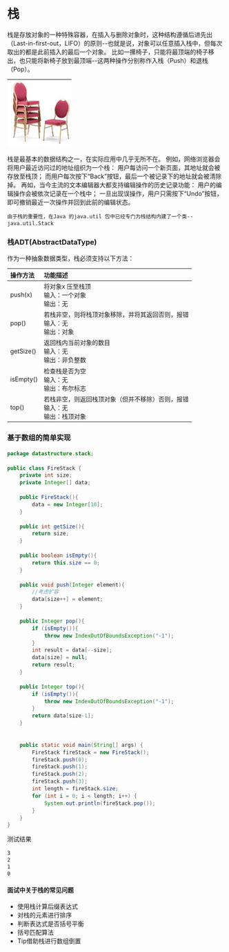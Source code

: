 # 栈

栈是存放对象的一种特殊容器，在插入与删除对象时，这种结构遵循后进先出（Last-in-first-out，LIFO）的原则--也就是说，对象可以任意插入栈中，但每次取出的都是此前插入的最后一个对象。
比如一摞椅子，只能将最顶端的椅子移出，也只能将新椅子放到最顶端--这两种操作分别称作入栈（Push）和退栈（Pop）。

![](../image/c2/stack-1.png)

栈是最基本的数据结构之一，在实际应用中几乎无所不在。
例如，网络浏览器会将用户最近访问过的地址组织为一个栈：
用户每访问一个新页面，其地址就会被存放至栈顶；
而用户每次按下“Back”按钮，最后一个被记录下的地址就会被清除掉。
再如，当今主流的文本编辑器大都支持编辑操作的历史记录功能：
用户的编辑操作会被依次记录在一个栈中；
一旦出现误操作，用户只需按下“Undo”按钮，
即可撤销最近一次操作并回到此前的编辑状态。

    由于栈的重要性，在Java 的java.util 包中已经专门为栈结构内建了一个类--java.util.Stack

### 栈ADT(AbstractDataType)

作为一种抽象数据类型，栈必须支持以下方法：

| 操作方法 | 功能描述 |
| :---- | :---- |
| push(x) | 将对象x 压至栈顶<br>输入：一个对象<br>输出：无 |
| pop() | 若栈非空，则将栈顶对象移除，并将其返回否则，报错<br>输入：无<br>输出：对象
| getSize() | 返回栈内当前对象的数目<br>输入：无<br>输出：非负整数 |
| isEmpty() | 检查栈是否为空<br>输入：无<br>输出：布尔标志 |
| top() | 若栈非空，则返回栈顶对象（但并不移除）否则，报错<br>输入：无<br>输出：栈顶对象 |


### 基于数组的简单实现

```java
package datastructure.stack;

public class FireStack {
    private int size;
    private Integer[] data;

    public FireStack(){
        data = new Integer[10];
    }

    public int getSize(){
        return size;
    }

    public boolean isEmpty(){
        return this.size == 0;
    }

    public void push(Integer element){
        //考虑扩容
        data[size++] = element;
    }

    public Integer pop(){
        if (isEmpty()){
            throw new IndexOutOfBoundsException("-1");
        }
        int result = data[--size];
        data[size] = null;
        return result;
    }

    public Integer top(){
        if (isEmpty()){
            throw new IndexOutOfBoundsException("-1");
        }
        return data[size-1];
    }


    public static void main(String[] args) {
        FireStack fireStack = new FireStack();
        fireStack.push(0);
        fireStack.push(1);
        fireStack.push(2);
        fireStack.push(3);
        int length = fireStack.size;
        for (int i = 0; i < length; i++) {
            System.out.println(fireStack.pop());
        }
    }
}

```

测试结果
```console
3
2
1
0
```

#### 面试中关于栈的常见问题

* 使用栈计算后缀表达式
* 对栈的元素进行排序
* 判断表达式是否括号平衡
* 括号匹配算法
* Tip借助栈进行数组倒置

